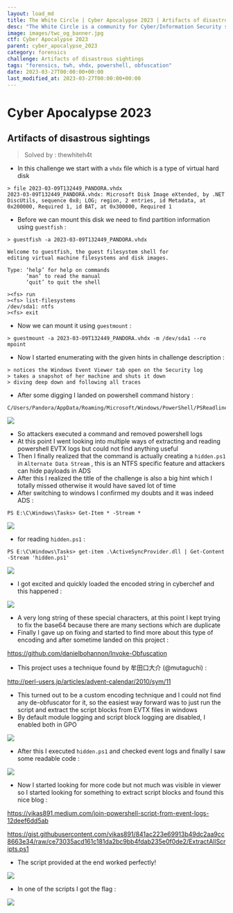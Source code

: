 ```yaml
---
layout: load_md
title: The White Circle | Cyber Apocalypse 2023 | Artifacts of disastrous sightings Writeup
desc: "The White Circle is a community for Cyber/Information Security students, enthusiasts and professionals. You can discuss anything related to Security, share your knowledge with others, get help when you need it and proceed further in your journey with amazing people from all over the world."
image: images/twc_og_banner.jpg
ctf: Cyber Apocalypse 2023
parent: cyber_apocalypse_2023
category: forensics
challenge: Artifacts of disastrous sightings
tags: "forensics, twh, vhdx, powershell, obfuscation"
date: 2023-03-27T00:00:00+00:00
last_modified_at: 2023-03-27T00:00:00+00:00
---
```


<h1 class="heading card-title white-text">Cyber Apocalypse 2023</h1>


## Artifacts of disastrous sightings
> Solved by : thewhiteh4t


- In this challenge we start with a `vhdx` file which is a type of virtual hard disk

```
> file 2023-03-09T132449_PANDORA.vhdx
2023-03-09T132449_PANDORA.vhdx: Microsoft Disk Image eXtended, by .NET DiscUtils, sequence 0x8; LOG; region, 2 entries, id Metadata, at 0x200000, Required 1, id BAT, at 0x300000, Required 1
```

- Before we can mount this disk we need to find partition information using `guestfish` :

```
> guestfish -a 2023-03-09T132449_PANDORA.vhdx

Welcome to guestfish, the guest filesystem shell for
editing virtual machine filesystems and disk images.

Type: ‘help’ for help on commands
      ‘man’ to read the manual
      ‘quit’ to quit the shell

><fs> run
><fs> list-filesystems
/dev/sda1: ntfs
><fs> exit
```

- Now we can mount it using `guestmount` :

```
> guestmount -a 2023-03-09T132449_PANDORA.vhdx -m /dev/sda1 --ro mpoint
```

- Now I started enumerating with the given hints in challenge description :

```
> notices the Windows Event Viewer tab open on the Security log
> takes a snapshot of her machine and shuts it down
> diving deep down and following all traces
```

- After some digging I landed on powershell command history :

```
C/Users/Pandora/AppData/Roaming/Microsoft/Windows/PowerShell/PSReadline
```

![](https://i.imgur.com/YrLRwlP.png)

- So attackers executed a command and removed powershell logs
- At this point I went looking into multiple ways of extracting and reading powershell EVTX logs but could not find anything useful
- Then I finally realized that the command is actually creating a `hidden.ps1` in `Alternate Data Stream` , this is an NTFS specific feature and attackers can hide payloads in ADS
- After this I realized the title of the challenge is also a big hint which I totally missed otherwise it would have saved lot of time
- After switching to windows I confirmed my doubts and it was indeed ADS :

```
PS E:\C\Windows\Tasks> Get-Item * -Stream *
```

![](https://i.imgur.com/snazniP.png)

- for reading `hidden.ps1` :

```
PS E:\C\Windows\Tasks> get-item .\ActiveSyncProvider.dll | Get-Content -Stream 'hidden.ps1'
```

![](https://i.imgur.com/2QDH47H.png)

- I got excited and quickly loaded the encoded string in cyberchef and this happened :


![](https://i.imgur.com/6nOu6pe.png)

- A very long string of these special characters, at this point I kept trying to fix the base64 because there are many sections which are duplicate
- Finally I gave up on fixing and started to find more about this type of encoding and after sometime landed on this project :


https://github.com/danielbohannon/Invoke-Obfuscation

- This project uses a technique found by 牟田口大介 (@mutaguchi) :


http://perl-users.jp/articles/advent-calendar/2010/sym/11

- This turned out to be a custom encoding technique and I could not find any de-obfuscator for it, so the easiest way forward was to just run the script and extract the script blocks from EVTX files in windows
- By default module logging and script block logging are disabled, I enabled both in GPO


![](https://i.imgur.com/4to0yFu.png)

- After this I executed `hidden.ps1` and checked event logs and finally I saw some readable code :


![](https://i.imgur.com/1tfba2L.png)

- Now I started looking for more code but not much was visible in viewer so I started looking for something to extract script blocks and found this nice blog :


https://vikas891.medium.com/join-powershell-script-from-event-logs-12deef6dd5ab


https://gist.githubusercontent.com/vikas891/841ac223e69913b49dc2aa9cc8663e34/raw/ce73035acd161c181da2bc9bb4fdab235e0f0de2/ExtractAllScripts.ps1


- The script provided at the end worked perfectly!


![](https://i.imgur.com/ukpDLfC.png)

- In one of the scripts I got the flag :


![](https://i.imgur.com/yRW3OAP.png)

